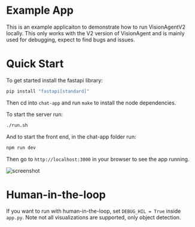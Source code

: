 # Example App
This is an example applicaiton to demonstrate how to run VisionAgentV2 locally. This
only works with the V2 version of VisionAgent and is mainly used for debugging, expect
to find bugs and issues.


# Quick Start
To get started install the fastapi library:
```bash
pip install "fastapi[standard]"
```

Then cd into `chat-app` and run `make` to install the node dependencies.

To start the server run:
```bash
./run.sh
```

And to start the front end, in the chat-app folder run:
```bash
npm run dev
```

Then go to `http://localhost:3000` in your browser to see the app running.

![screenshot](https://github.com/landing-ai/vision-agent/blob/main/assets/screenshot.png?raw=true)

# Human-in-the-loop
If you want to run with human-in-the-loop, set `DEBUG_HIL = True` inside `app.py`. Note
not all visualizations are supported, only object detection.
